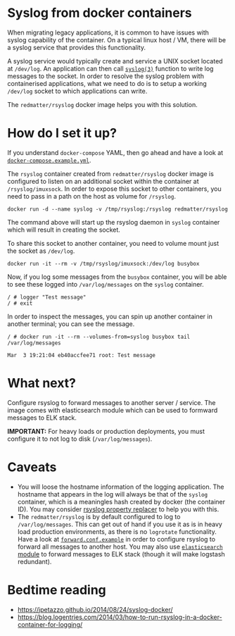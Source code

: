 # Syslog from docker containers

When migrating legacy applications, it is common to have issues with syslog capability of the container. On a typical linux host / VM, there will be a syslog service that provides this functionality.

A syslog service would typically create and service a UNIX socket located at `/dev/log`. An application can then call [`syslog(3)`](http://linux.die.net/man/3/syslog) function to write log messages to the socket. In order to resolve the syslog problem with containerised applications, what we need to do is to setup a working `/dev/log` socket to which applications can write.

The `redmatter/rsyslog` docker image helps you with this solution.

# How do I set it up?

If you understand `docker-compose` YAML, then go ahead and have a look at [`docker-compose.example.yml`](docker-compose.example.yml).

The `rsyslog` container created from `redmatter/rsyslog` docker image is configured to listen on an additional socket within the container at `/rsyslog/imuxsock`. In order to expose this socket to other containers, you need to pass in a path on the host as volume for `/rsyslog`.

    docker run -d --name syslog -v /tmp/rsyslog:/rsyslog redmatter/rsyslog

The command above will start up the rsyslog daemon in `syslog` container which will result in creating the socket.

To share this socket to another container, you need to volume mount just the socket as `/dev/log`.

    docker run -it --rm -v /tmp/rsyslog/imuxsock:/dev/log busybox

Now, if you log some messages from the `busybox` container, you will be able to see these logged into `/var/log/messages` on the `syslog` container.

    / # logger "Test message"
    / # exit

In order to inspect the messages, you can spin up another container in another terminal; you can see the message.
    
    / # docker run -it --rm --volumes-from=syslog busybox tail /var/log/messages
    
    Mar  3 19:21:04 eb40accfee71 root: Test message

# What next?

Configure rsyslog to forward messages to another server / service. The image comes with elasticsearch module which can be used to formward messages to ELK stack.

**IMPORTANT:** For heavy loads or production deployments, you must configure it to not log to disk (`/var/log/messages`).

# Caveats

 - You will loose the hostname information of the logging application. The hostname that appears in the log will always be that of the `syslog` container, which is a meaningles hash created by docker (the container ID). You may consider [rsyslog property replacer](http://www.rsyslog.com/doc/v8-stable/configuration/property_replacer.html) to help you with this.
 - The `redmatter/rsyslog` is by default configured to log to `/var/log/messages`. This can get out of hand if you use it as is in heavy load production environments, as there is no `logrotate` functionality. Have a look at [`forward.conf.example`](forward.conf.example) in order to configure rsyslog to forward all messages to another host. You may also use [`elasticsearch` module](http://www.rsyslog.com/doc/v8-stable/configuration/modules/omelasticsearch.html) to forward messages to ELK stack (though it will make logstash redundant).

# Bedtime reading

 - https://jpetazzo.github.io/2014/08/24/syslog-docker/
 - https://blog.logentries.com/2014/03/how-to-run-rsyslog-in-a-docker-container-for-logging/

